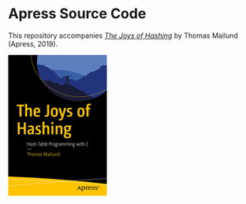 # Apress Source Code

This repository accompanies [*The Joys of Hashing*](https://www.apress.com/9781484240656) by Thomas Mailund (Apress, 2019).

[comment]: #cover
![Cover image](9781484240656.jpg)

